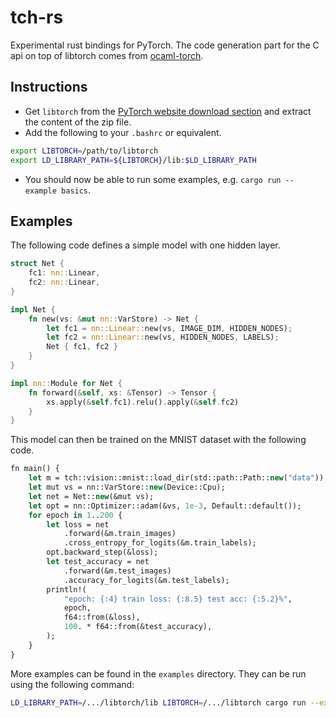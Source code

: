 # tch-rs
Experimental rust bindings for PyTorch.
The code generation part for the C api on top of libtorch comes from
[ocaml-torch](https://github.com/LaurentMazare/ocaml-torch).

## Instructions

- Get `libtorch` from the
[PyTorch website download section](https://pytorch.org/get-started/locally/) and extract
the content of the zip file.
- Add the following to your `.bashrc` or equivalent.
```bash
export LIBTORCH=/path/to/libtorch
export LD_LIBRARY_PATH=${LIBTORCH}/lib:$LD_LIBRARY_PATH
```
- You should now be able to run some examples, e.g. `cargo run --example basics`.

## Examples

The following code defines a simple model with one hidden layer.

```rust
struct Net {
    fc1: nn::Linear,
    fc2: nn::Linear,
}

impl Net {
    fn new(vs: &mut nn::VarStore) -> Net {
        let fc1 = nn::Linear::new(vs, IMAGE_DIM, HIDDEN_NODES);
        let fc2 = nn::Linear::new(vs, HIDDEN_NODES, LABELS);
        Net { fc1, fc2 }
    }
}

impl nn::Module for Net {
    fn forward(&self, xs: &Tensor) -> Tensor {
        xs.apply(&self.fc1).relu().apply(&self.fc2)
    }
}
```

This model can then be trained on the MNIST dataset with the following code.

```ocaml
fn main() {
    let m = tch::vision::mnist::load_dir(std::path::Path::new("data")).unwrap();
    let mut vs = nn::VarStore::new(Device::Cpu);
    let net = Net::new(&mut vs);
    let opt = nn::Optimizer::adam(&vs, 1e-3, Default::default());
    for epoch in 1..200 {
        let loss = net
            .forward(&m.train_images)
            .cross_entropy_for_logits(&m.train_labels);
        opt.backward_step(&loss);
        let test_accuracy = net
            .forward(&m.test_images)
            .accuracy_for_logits(&m.test_labels);
        println!(
            "epoch: {:4} train loss: {:8.5} test acc: {:5.2}%",
            epoch,
            f64::from(&loss),
            100. * f64::from(&test_accuracy),
        );
    }
}
```
More examples can be found in the `examples` directory. They can be run
using the following command:

```bash
LD_LIBRARY_PATH=/.../libtorch/lib LIBTORCH=/.../libtorch cargo run --example mnist_nn
```
